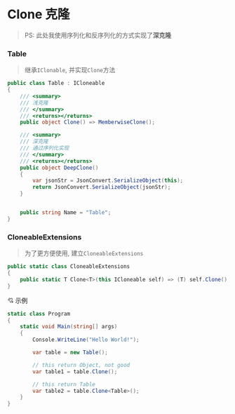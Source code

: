 # Clone 克隆

> PS: 此处我使用序列化和反序列化的方式实现了**深克隆**

<!-- tabs:start -->

### **Table**

> 继承`IClonable`, 并实现`Clone`方法

```csharp
public class Table : ICloneable
{
    /// <summary>
    /// 浅克隆
    /// </summary>
    /// <returns></returns>
    public object Clone() => MemberwiseClone();

    /// <summary>
    /// 深克隆
    /// 通过序列化实现
    /// </summary>
    /// <returns></returns>
    public object DeepClone()
    {
        var jsonStr = JsonConvert.SerializeObject(this);
        return JsonConvert.SerializeObject(jsonStr);
    }


    public string Name = "Table";
}
```

### **CloneableExtensions**

> 为了更方便使用, 建立`CloneableExtensions`

```csharp
public static class CloneableExtensions
{
    public static T Clone<T>(this ICloneable self) => (T) self.Clone();
}
```

<!-- tabs:end -->

:cupid: 示例

```csharp
static class Program
{
    static void Main(string[] args)
    {
        Console.WriteLine("Hello World!");

        var table = new Table();

        // this return Object, not good
        var table1 = table.Clone();

        // this return Table
        var table2 = table.Clone<Table>();
    }
}
```

